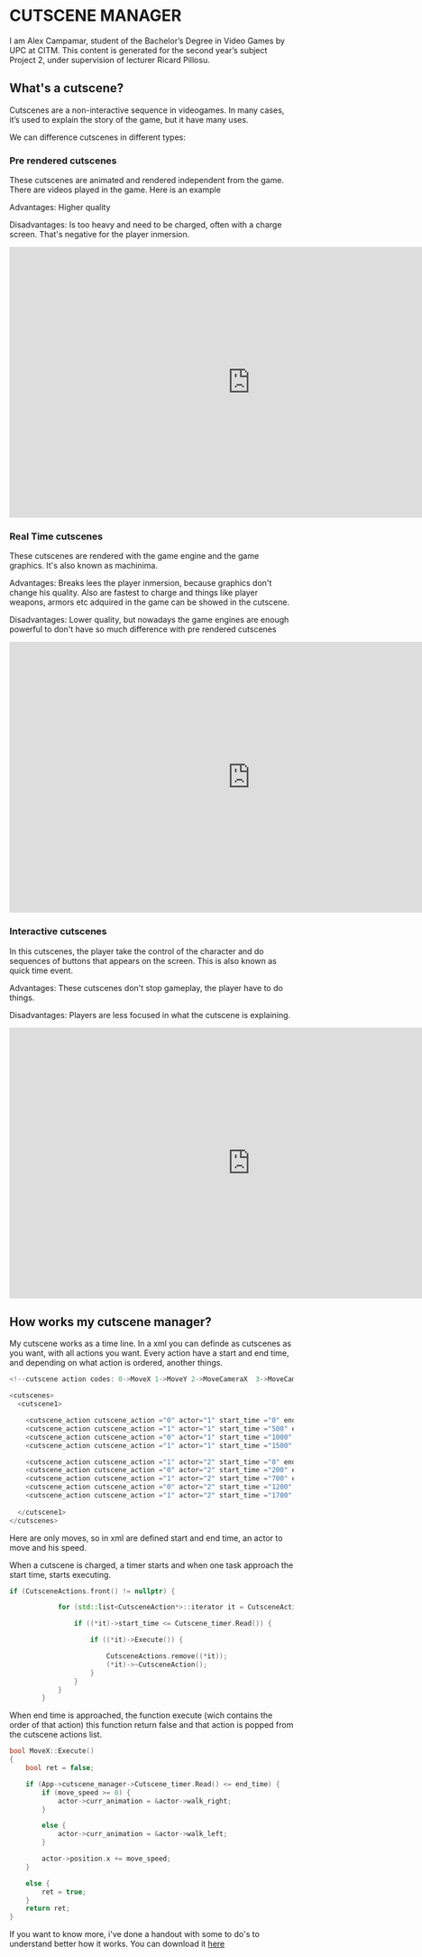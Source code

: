 # CUTSCENE MANAGER

I am Alex Campamar, student of the Bachelor’s Degree in Video Games by UPC at CITM. This content is generated for the second year’s subject Project 2, under supervision of lecturer Ricard Pillosu.

## What's a cutscene?

Cutscenes are a non-interactive sequence in videogames. In many cases, it’s used to explain the story of the game, but it have many uses.

We can difference cutscenes in different types:

### Pre rendered cutscenes
These cutscenes are animated and rendered independent from the game. There are videos played in the game.  Here is an example

Advantages: Higher quality

Disadvantages: Is too heavy and need to be charged, often with a charge screen. That's negative for the player inmersion.

<iframe width="854" height="480" src="https://www.youtube.com/embed/MVbeoSPqRs4" frameborder="0" allow="autoplay; encrypted-media" allowfullscreen></iframe>

### Real Time cutscenes
These cutscenes are rendered with the game engine and the game graphics. It's also known as machinima.

Advantages: Breaks lees the player inmersion, because graphics don't change his quality. Also are fastest to charge and things like player weapons, armors etc adquired in the game can be showed in the cutscene.

Disadvantages: Lower quality, but nowadays the game engines are enough powerful to don't have so much difference with pre rendered cutscenes

<iframe width="854" height="480" src="https://www.youtube.com/embed/q0DAv34i8fQ" frameborder="0" allow="autoplay; encrypted-media" allowfullscreen></iframe>

### Interactive cutscenes

In this cutscenes, the player take the control of the character and do sequences of buttons that appears on the screen. This is also known as quick time event.

Advantages: These cutscenes don't stop gameplay, the player have to do things.

Disadvantages: Players are less focused in what the cutscene is explaining.

<iframe width="854" height="480" src="https://www.youtube.com/embed/nHZy_4WaYeM" frameborder="0" allow="autoplay; encrypted-media" allowfullscreen></iframe>

## How works my cutscene manager?

My cutscene works as a time line. In a xml you can definde as cutscenes as you want, with all actions you want. Every action have a start and end time, and depending on what action is ordered, another things.

```.cpp
<!--cutscene action codes: 0->MoveX 1->MoveY 2->MoveCameraX  3->MoveCameraY-->

<cutscenes>
  <cutscene1>

    <cutscene_action cutscene_action ="0" actor="1" start_time ="0" end_time="500" speed="2"/>
    <cutscene_action cutscene_action ="1" actor="1" start_time ="500" end_time="1000" speed="2"/>
    <cutscene_action cutscene_action ="0" actor="1" start_time ="1000" end_time="1500" speed="-2"/>
    <cutscene_action cutscene_action ="1" actor="1" start_time ="1500" end_time="2000" speed="-2"/>

    <cutscene_action cutscene_action ="1" actor="2" start_time ="0" end_time="200" speed="-2"/>
    <cutscene_action cutscene_action ="0" actor="2" start_time ="200" end_time="700" speed="2"/>
    <cutscene_action cutscene_action ="1" actor="2" start_time ="700" end_time="1200" speed="2"/>
    <cutscene_action cutscene_action ="0" actor="2" start_time ="1200" end_time="1700" speed="-2"/>
    <cutscene_action cutscene_action ="1" actor="2" start_time ="1700" end_time="2000" speed="-2"/> 
    
  </cutscene1>
</cutscenes>
```
Here are only moves, so in xml are defined  start and end time, an actor to move and his speed.

When a cutscene is charged, a timer starts and when one task approach the start time, starts executing.
```.cpp
if (CutsceneActions.front() != nullptr) {

			for (std::list<CutsceneAction*>::iterator it = CutsceneActions.begin(); it != CutsceneActions.end(); it++) {

				if ((*it)->start_time <= Cutscene_timer.Read()) {

					if ((*it)->Execute()) {

						CutsceneActions.remove((*it));
						(*it)->~CutsceneAction();
					}
				}
			}
		}

```
When end time is approached, the function execute (wich contains the order of that action) this function return false and that action is popped from the cutscene actions list.

```.cpp
bool MoveX::Execute()
{
	bool ret = false;

	if (App->cutscene_manager->Cutscene_timer.Read() <= end_time) {
		if (move_speed >= 0) {
			actor->curr_animation = &actor->walk_right;
		}

		else {
			actor->curr_animation = &actor->walk_left;
		}

		actor->position.x += move_speed;
	}

	else {
		ret = true;
	}
	return ret;
}
```

If you want to know more, i've done a handout with some to do's to understand better how it works. You can download it [here](https://github.com/Acaree/Cutscene-manager/releases/tag/1.0) 
